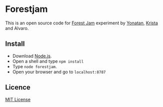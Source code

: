Forestjam
=========

This is an open source code for [Forest Jam](http://grmmph.com/forestjam) experiment by [Yonatan](http://grmmph.com), [Krista](http://mariisi.tumblr.com/) and Alvaro.

## Install
* Download [Node.js](http://nodejs.org).
* Open a shell and type `npm install`
* Type `node forestjam`.
* Open your browser and go to `localhost:8787`

## Licence
[MIT License](https://github.com/TryGhost/Ghost/blob/master/LICENSE)

